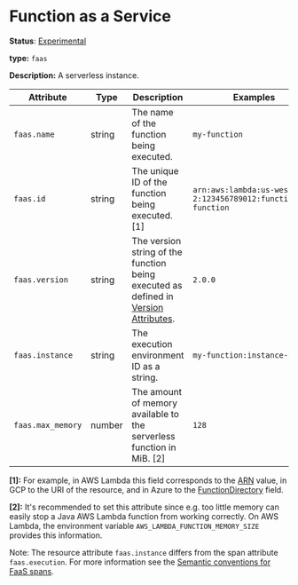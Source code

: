 # Function as a Service

**Status**: [Experimental](../../document-status.md)

**type:** `faas`

**Description:** A serverless instance.

<!-- semconv faas_resource -->
| Attribute  | Type | Description  | Examples  | Required |
|---|---|---|---|---|
| `faas.name` | string | The name of the function being executed. | `my-function` | Yes |
| `faas.id` | string | The unique ID of the function being executed. [1] | `arn:aws:lambda:us-west-2:123456789012:function:my-function` | Yes |
| `faas.version` | string | The version string of the function being executed as defined in [Version Attributes](../../resource/semantic_conventions/README.md#version-attributes). | `2.0.0` | No |
| `faas.instance` | string | The execution environment ID as a string. | `my-function:instance-0001` | No |
| `faas.max_memory` | number | The amount of memory available to the serverless function in MiB. [2] | `128` | No |

**[1]:** For example, in AWS Lambda this field corresponds to the [ARN](https://docs.aws.amazon.com/general/latest/gr/aws-arns-and-namespaces.html) value, in GCP to the URI of the resource, and in Azure to the [FunctionDirectory](https://github.com/Azure/azure-functions-host/wiki/Retrieving-information-about-the-currently-running-function) field.

**[2]:** It's recommended to set this attribute since e.g. too little memory can easily stop a Java AWS Lambda function from working correctly. On AWS Lambda, the environment variable `AWS_LAMBDA_FUNCTION_MEMORY_SIZE` provides this information.
<!-- endsemconv -->

Note: The resource attribute `faas.instance` differs from the span attribute `faas.execution`. For more information see the [Semantic conventions for FaaS spans](../../trace/semantic_conventions/faas.md#difference-between-execution-and-instance).
